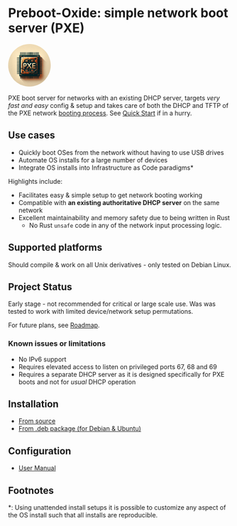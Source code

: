 # Preboot-Oxide: simple network boot server (PXE)

<img src="assets/logo.webp" height="96" style="border-radius: 96px" />

PXE boot server for networks with an existing DHCP server, targets _very fast and easy_ config & setup and takes care of both the DHCP and TFTP of the PXE network [booting process](https://en.wikipedia.org/wiki/Preboot_Execution_Environment]). See [Quick Start](./doc/quick-start.md) if in a hurry.

## Use cases
  - Quickly boot OSes from the network without having to use USB drives
  - Automate OS installs for a large number of devices
  - Integrate OS installs into Infrastructure as Code paradigms*

Highlights include:
  - Facilitates easy & simple setup to get network booting working
  - Compatible with **an existing authoritative DHCP server** on the same network
  - Excellent maintainability and memory safety due to being written in Rust
    - No Rust `unsafe` code in any of the network input processing logic.

## Supported platforms
Should compile & work on all Unix derivatives - only tested on Debian Linux.

## Project Status
Early stage - not recommended for critical or large scale use. Was was tested to work with limited device/network setup permutations.

For future plans, see [Roadmap](./ROADMAP.md).

### Known issues or limitations
- No IPv6 support
- Requires elevated access to listen on privileged ports 67, 68 and 69
- Requires a separate DHCP server as it is designed specifically for PXE boots and not for *usual* DHCP operation

## Installation

- [From source](./doc/from-source.md)
- [From .deb package (for Debian & Ubuntu)](./doc/from-deb.md)

## Configuration
- [User Manual](./doc/manual.md)


## Footnotes
*: Using unattended install setups it is possible to customize any aspect of the OS install such that all installs are reproducible.
